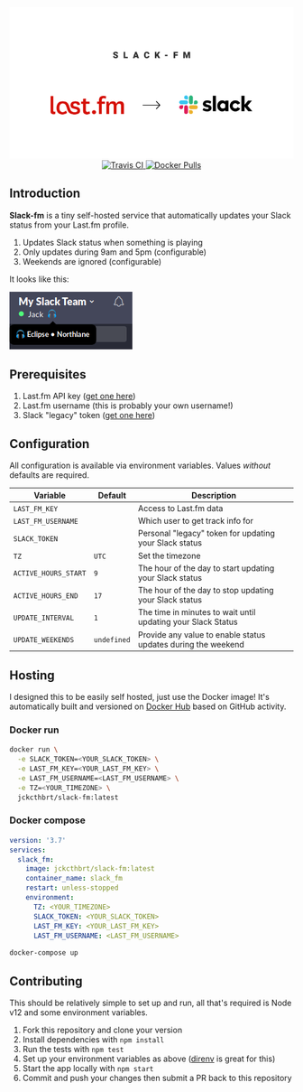<p align="center">
  <img src="./header.png" alt="slack-fm" />
  <br />
  <a href="https://travis-ci.org/JackCuthbert/slack-fm">
    <img src="https://api.travis-ci.org/JackCuthbert/slack-fm.svg?branch=master" alt="Travis CI" />
  </a>
  <a href="https://hub.docker.com/repository/docker/jckcthbrt/slack-fm">
    <img src="https://img.shields.io/docker/pulls/jckcthbrt/slack-fm" alt="Docker Pulls" />
  </a>
</p>

## Introduction

**Slack-fm** is a tiny self-hosted service that automatically updates your Slack
status from your Last.fm profile.

1. Updates Slack status when something is playing
1. Only updates during 9am and 5pm (configurable)
1. Weekends are ignored (configurable)

It looks like this:

![Slack Preview](./slack-preview.png)

## Prerequisites

1. Last.fm API key ([get one here](https://www.last.fm/api/account/create))
1. Last.fm username (this is probably your own username!)
1. Slack "legacy" token ([get one here](https://api.slack.com/custom-integrations/legacy-tokens))

## Configuration

All configuration is available via environment variables. Values _without_ defaults are required.

Variable | Default | Description
---------|---------|------
`LAST_FM_KEY` | | Access to Last.fm data
`LAST_FM_USERNAME` | | Which user to get track info for
`SLACK_TOKEN` | | Personal "legacy" token for updating your Slack status
`TZ` | `UTC` | Set the timezone
`ACTIVE_HOURS_START` | `9` | The hour of the day to start updating your Slack status
`ACTIVE_HOURS_END` | `17` | The hour of the day to stop updating your Slack status
`UPDATE_INTERVAL` | `1` | The time in minutes to wait until updating your Slack Status
`UPDATE_WEEKENDS` | `undefined` | Provide any value to enable status updates during the weekend

## Hosting

I designed this to be easily self hosted, just use the Docker image! It's
automatically built and versioned on [Docker Hub](https://hub.docker.com/repository/docker/jckcthbrt/slack-fm/tags) based on GitHub activity.

### Docker run

```bash
docker run \
  -e SLACK_TOKEN=<YOUR_SLACK_TOKEN> \
  -e LAST_FM_KEY=<YOUR_LAST_FM_KEY> \
  -e LAST_FM_USERNAME=<LAST_FM_USERNAME> \
  -e TZ=<YOUR_TIMEZONE> \
  jckcthbrt/slack-fm:latest
```

### Docker compose

```yml
version: '3.7'
services:
  slack_fm:
    image: jckcthbrt/slack-fm:latest
    container_name: slack_fm
    restart: unless-stopped
    environment:
      TZ: <YOUR_TIMEZONE>
      SLACK_TOKEN: <YOUR_SLACK_TOKEN>
      LAST_FM_KEY: <YOUR_LAST_FM_KEY>
      LAST_FM_USERNAME: <LAST_FM_USERNAME>
```

```bash
docker-compose up
```

## Contributing

This should be relatively simple to set up and run, all that's required is Node
v12 and some environment variables.

1. Fork this repository and clone your version
1. Install dependencies with `npm install`
1. Run the tests with `npm test`
1. Set up your environment variables as above ([direnv](https://direnv.net) is great for this)
1. Start the app locally with `npm start`
1. Commit and push your changes then submit a PR back to this repository

